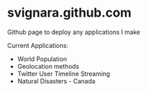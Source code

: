 svignara.github.com
===================

Github page to deploy any applications I make

Current Applications:

- World Population
- Geolocation methods
- Twitter User Timeline Streaming
- Natural Disasters - Canada
